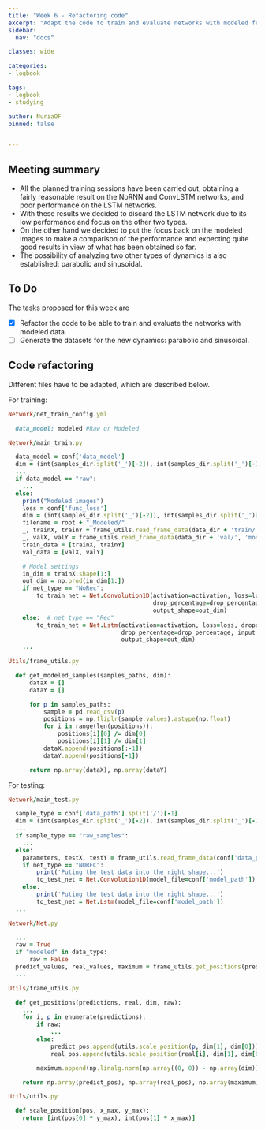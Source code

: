 ```yaml
---
title: "Week 6 - Refactoring code"
excerpt: "Adapt the code to train and evaluate networks with modeled frames."
sidebar:
  nav: "docs"

classes: wide

categories:
- logbook

tags:
- logbook
- studying

author: NuriaOF
pinned: false


---
```


## Meeting summary
- All the planned training sessions have been carried out, obtaining a fairly reasonable result on the NoRNN and ConvLSTM networks, and poor performance on the LSTM networks.
- With these results we decided to discard the LSTM network due to its low performance and focus on the other two types.
- On the other hand we decided to put the focus back on the modeled images to make a comparison of the performance and expecting quite good results in view of what has been obtained so far.
- The possibility of analyzing two other types of dynamics is also established: parabolic and sinusoidal.


## To Do
The tasks proposed for this week are

- [X] Refactor the code to be able to train and evaluate the networks with modeled data.
- [ ] Generate the datasets for the new dynamics: parabolic and sinusoidal.

## Code refactoring
Different files have to be adapted, which are described below.

For training:
```ruby
Network/net_train_config.yml

  data_model: modeled #Raw or Modeled
```

```ruby
Network/main_train.py

  data_model = conf['data_model']
  dim = (int(samples_dir.split('_')[-2]), int(samples_dir.split('_')[-1]))
  ...
  if data_model == "raw":
    ...
  else:
    print("Modeled images")
    loss = conf['func_loss']
    dim = (int(samples_dir.split('_')[-2]), int(samples_dir.split('_')[-1]))
    filename = root + "_Modeled/"
    _, trainX, trainY = frame_utils.read_frame_data(data_dir + 'train/', 'modeled_samples', dim)
    _, valX, valY = frame_utils.read_frame_data(data_dir + 'val/', 'modeled_samples', dim)
    train_data = [trainX, trainY]
    val_data = [valX, valY]

    # Model settings
    in_dim = trainX.shape[1:]
    out_dim = np.prod(in_dim[1:])
    if net_type == "NoRec":
        to_train_net = Net.Convolution1D(activation=activation, loss=loss, dropout=dropout,
                                         drop_percentage=drop_percentage, input_shape=in_dim,
                                         output_shape=out_dim)
    else:  # net_type == "Rec"
        to_train_net = Net.Lstm(activation=activation, loss=loss, dropout=dropout,
                                drop_percentage=drop_percentage, input_shape=in_dim,
                                output_shape=out_dim)
    ...
```

```ruby
Utils/frame_utils.py

  def get_modeled_samples(samples_paths, dim):
      dataX = []
      dataY = []

      for p in samples_paths:
          sample = pd.read_csv(p)
          positions = np.fliplr(sample.values).astype(np.float)
          for i in range(len(positions)):
              positions[i][0] /= dim[0]
              positions[i][1] /= dim[1]
          dataX.append(positions[:-1])
          dataY.append(positions[-1])

      return np.array(dataX), np.array(dataY)
```

For testing:
```ruby
Network/main_test.py

  sample_type = conf['data_path'].split('/')[-1]
  dim = (int(samples_dir.split('_')[-2]), int(samples_dir.split('_')[-1]))
  ...
  if sample_type == "raw_samples":
    ...
  else:
    parameters, testX, testY = frame_utils.read_frame_data(conf['data_path'], sample_type, dim)
    if net_type == "NOREC":
        print('Puting the test data into the right shape...')
        to_test_net = Net.Convolution1D(model_file=conf['model_path'])
    else:
        print('Puting the test data into the right shape...')
        to_test_net = Net.Lstm(model_file=conf['model_path'])
  ...
```

```ruby
Network/Net.py

  ...
  raw = True
  if "modeled" in data_type:
      raw = False
  predict_values, real_values, maximum = frame_utils.get_positions(predict, test_y, dim, raw)
  ...
```

```ruby
Utils/frame_utils.py

  def get_positions(predictions, real, dim, raw):
    ...
    for i, p in enumerate(predictions):
        if raw:
            ...
        else:
            predict_pos.append(utils.scale_position(p, dim[1], dim[0]))
            real_pos.append(utils.scale_position(real[i], dim[1], dim[0]))

        maximum.append(np.linalg.norm(np.array((0, 0)) - np.array(dim)))

    return np.array(predict_pos), np.array(real_pos), np.array(maximum)

```

```ruby
Utils/utils.py

  def scale_position(pos, x_max, y_max):
    return [int(pos[0] * y_max), int(pos[1] * x_max)]
```
